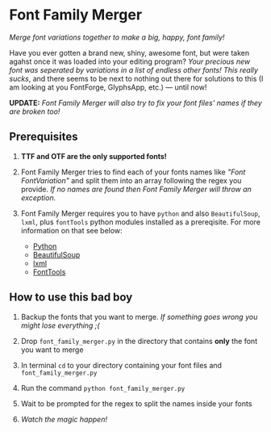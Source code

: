 <h1>Font Family Merger</h1>
<i>Merge font variations together to make a big, happy, font family!</i>
<p>Have you ever gotten a brand new, shiny, awesome font, but were taken agahst once it was loaded into your editing program? <i>Your precious new font was seperated by variations in a list of endless other fonts! This really sucks</i>, and there seems to be next to nothing out there for solutions to this (I am looking at you FontForge, GlyphsApp, etc.) &mdash; until now!</p>
<p><strong>UPDATE:</strong> <i>Font Family Merger will also try to fix your font files' names if they are broken too!</i></p>

<h2>Prerequisites</h2>
<ol>
    <li><strong>TTF and OTF are the only supported fonts!</strong></li>
    <li>
        <p>Font Family Merger tries to find each of your fonts names like <i>"Font FontVariation"</i> and split them into an array following the regex you provide. <i>If no names are found then Font Family Merger will throw an exception.</i></p>
    </li>
    <li>
        <p>Font Family Merger requires you to have <code>python</code> and also <code>BeautifulSoup</code>, <code>lxml</code>, plus <code>fontTools</code> python modules installed as a prereqisite. For more information on that see below:</p>
        <ul>
            <li><a href="https://www.python.org/">Python</a></li>
            <li><a href="http://www.crummy.com/software/BeautifulSoup/">BeautifulSoup</a></li>
            <li><a href="https://github.com/lxml/lxml/">lxml</a></li>
            <li><a href="https://github.com/behdad/fonttools/">FontTools</a></li>
        </ul>
    </li>
</ol>
<h2>How to use this bad boy</h2>
<ol>
    <li><p>Backup the fonts that you want to merge. <i>If something goes wrong you might lose everything ;(</i></p></li>
    <li><p>Drop <code>font_family_merger.py</code> in the directory that contains <strong>only</strong> the font you want to merge</p></li>
    <li><p>In terminal <code>cd</code> to your directory containing your font files and <code>font_family_merger.py</code></p></li>
    <li><p>Run the command <code>python font_family_merger.py</code></p></li>
    <li><p>Wait to be prompted for the regex to split the names inside your fonts</p></li>
    <li><p><i>Watch the magic happen!</i></p></li>
</ol>
